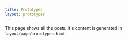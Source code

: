 ```yaml
---
title: Prototypes
layout: prototypes
---
```


This page shows all the posts. It's content is generated in `layout/page/prototypes.html`.
